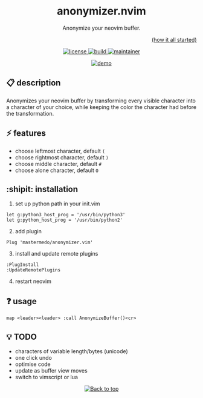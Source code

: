 <h1 align="center">
  anonymizer.nvim
</h1>
<p align="center">Anonymize your neovim buffer.</p>
<a href="https://github.com/inkarkat/vim-mark/issues/37">
  <p align="right">(how it all started)</p>
</a>

<p align="center">
  <a href="https://github.com/mastermedo/anonymizer.nvim/LICENSE">
    <img src="https://img.shields.io/github/license/mastermedo/anonymizer.nvim" alt="license" title="license"/>
  </a>
  <a href="https://github.com/mastermedo/anonymizer.nvim">
    <img src="https://img.shields.io/github/languages/code-size/mastermedo/anonymizer.nvim" alt="build" title="build"/>
  </a>
  <a href="https://github.com/mastermedo/anonymizer.nvim/stargazers">
    <img src="https://img.shields.io/badge/maintainer-mastermedo-yellow" alt="maintainer" title="maintainer"/>
  </a>
</p>

<p align="center">
  <a href="https://github.com/mastermedo/anonymizer.nvim">
    <img src="https://user-images.githubusercontent.com/16375100/123435258-ab119400-d5cd-11eb-9e4a-7643b96fba38.gif" alt="demo" title="demo"/>
  </a>
</p>

## :clipboard: description
Anonymizes your neovim buffer by transforming every visible character into a character of your choice, while keeping the color the character had before the transformation.

## :zap: features
- choose leftmost character, default `(`
- choose rightmost character, default `)`
- choose middle character, default `#`
- choose alone character, default `O`

## :shipit: installation
1. set up python path in your init.vim
```vim
let g:python3_host_prog = '/usr/bin/python3'
let g:python_host_prog = '/usr/bin/python2'
```
2. add plugin
```vim
Plug 'mastermedo/anonymizer.vim'
```
3. install and update remote plugins
```vim
:PlugInstall
:UpdateRemotePlugins
```
4. restart neovim

## :question: usage
```vim
map <leader><leader> :call AnonymizeBuffer()<cr>
```

## :bulb: TODO
- characters of variable length/bytes (unicode)
- one click undo
- optimise code
- update as buffer view moves
- switch to vimscript or lua

<p align="center">
  <a href="#">
    <img src="https://img.shields.io/badge/⬆️back_to_top_⬆️-white" alt="Back to top" title="Back to top"/>
  </a>
</p>
